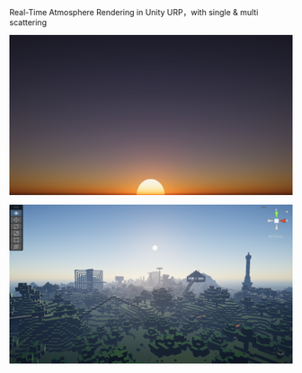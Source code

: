 Real-Time Atmosphere Rendering in Unity URP，with single & multi scattering

![image-20221230203629247](README.assets/image-20221230203629247.png)

![image-20221230203646641](README.assets/image-20221230203646641.png)